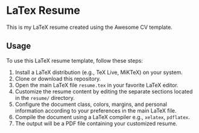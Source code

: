 # LaTex Resume

This is my LaTeX resume created using the Awesome CV template.

## Usage

To use this LaTeX resume template, follow these steps:

1. Install a LaTeX distribution (e.g., TeX Live, MiKTeX) on your system.
2. Clone or download this repository.
3. Open the main LaTeX file `resume.tex` in your favorite LaTeX editor.
4. Customize the resume content by editing the separate sections located in the `resume/` directory.
5. Configure the document class, colors, margins, and personal information according to your preferences in the main LaTeX file.
6. Compile the document using a LaTeX compiler e.g., `xelatex`, `pdflatex`.
7. The output will be a PDF file containing your customized resume.



